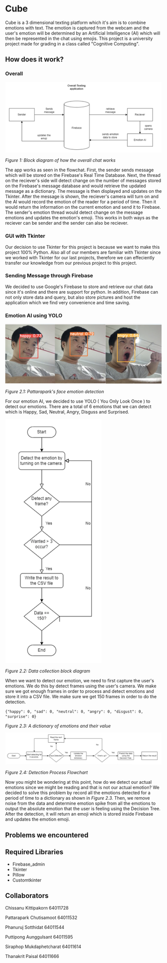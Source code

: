 ﻿# Cube

Cube is a 3 dimensional texting platform which it's aim is to combine emotions with text. The emotion is captured from the webcam and the user's emotion will be determined by an Artificial Intelligence (AI) which will then be represented in the chat using emojis. This project is a university project made for grading in a class called "Cognitive Computing".

## How does it work?

### Overall

[![1682407723120](image/README/1682407723120.png)]()

*Figure 1: Block diagram of how the overall chat works*

The app works as seen in the flowchat. First, the sender sends message which will be stored on the Firebase's Real Time Database. Next, the thread on the reciever's side will detect change on the number of messages stored on the Firebase's message database and would retrieve the updated message as a dictionary. The message is then displayed and updates on the Tkinter. After the message is shown, the reciever's camera will turn on and the AI would record the emotion of the reader for a period of time. Then it would return the information on the current emotion and send it to Firebase. The sender's emotion thread would detect change on the message emotions and updates the emotion's emoji. This works in both ways as the reciever can be sender and the sender can also be reciever.

### GUI with Tkinter

Our decision to use Tkinter for this project is because we want to make this project 100% Python. Also all of our members are familiar with Tkinter since we worked with Tkinter for our last projects, therefore we can effeciently transfer our knowledge from our previous project to this project.

### Sending Message through Firebase

We decided to use Google's Firebase to store and retrieve our chat data since it's online and there are support for python. In addition, Firebase can not only store data and query, but also store pictures and host the application which we find very convenience and time saving.


### Emotion AI using YOLO

![1682599379411](image/README/1682599379411.png)

*Figure 2.1: Pattarapark's face emotion detection*

For our emotion AI, we decided to use YOLO ( You Only Look Once ) to detect our emotions. There are a total of 6 emotions that we can detect which is Happy, Sad, Neutral, Angry, Disguss and Surprised.

![1682599874381](image/README/1682599874381.png)

*Figure 2.2: Data collection block diagram*


When we want to detect our emotion, we need to first capture the user's emotions. We do this by detect frames using the user's camera. We make sure we got enough frames in order to process and detect emotions and store it into a CSV file. We make sure we get 150 frames in order to do the detection.

```
{"happy": 0, "sad": 0, "neutral": 0, "angry": 0, "disgust": 0, "surprise": 0}
```

*Figure 2.3: A dictionary of emotions and their value*

![1682600451586](image/README/1682600451586.png)

*Figure 2.4: Detection Process Flowchart*

Now you might be wondering at this point, how do we detect our actual emotions since we might be reading and that is not our actual emotion? We decided to solve this problem by record all the emotions detected for a period of time to a dictionary as shown in *Figure 2.3.* Then, we remove noise from the data and determine emotion spike from all the emotions to output the absolute emotion that the user is feeling using the Decision Tree. After the detection, it will return an emoji which is stored inside Firebase and updates the emotion emoji.

## Problems we encountered

## Required Libraries

- Firebase_admin
- Tkinter
- Pillow
- Customtkinter

## Collaborators

Chissanu Kittipakorn 64011728

Pattarapark Chutisamoot 64011532

Phanuruj Sotthidat 64011544

Puttipong Aunggulsant 64011595

Siraphop Mukdaphetcharat 64011614

Thanakrit Paisal 64011666
